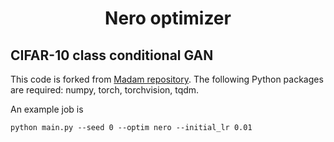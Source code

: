 <h1 align="center">
Nero optimizer
</h1>

## CIFAR-10 class conditional GAN

This code is forked from [Madam repository](https://github.com/jxbz/madam).
The following Python packages are required: numpy, torch, torchvision, tqdm.

An example job is
```
python main.py --seed 0 --optim nero --initial_lr 0.01
```
